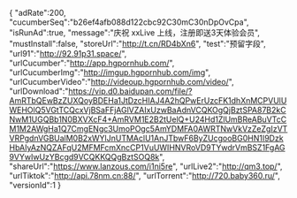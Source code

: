 {
"adRate":200,
"cucumberSeq":"b26ef4afb088d122cbc92C30mC30nDpOvCpa",
"isRunAd":true,
"message":"庆祝 xxLive 上线，注册即送3天体验会员",
"mustInstall":false,
"storeUrl":"http://t.cn/RD4bXn6",
"test":"预留字段",
"url91":"http://92.91p31.space/",
"urlCucumber":"http://app.hgpornhub.com/",
"urlCucumberImg":"http://imgup.hgpornhub.com/img",
"urlCucumberVideo":"http://videoup.hgpornhub.com/video/",
"urlDownload":"https://vip.d0.baidupan.com/file/?AmRTbQEwBzZUXQoyBDEHa1JtDzcHIAJ4A2hQPwErUzcFK1dhXnMCPVUlUWEHOlQ5VGtTCQcxVjBSaFFjAGlVZAIxUzwBaAdnVCQKOgQjBztSPA87B2kCNwM1UGQBb1N0BXVXcF4+AmRVM1E2B2tUelQ+U24Hd1ZlUmBReABuVTcCM1M2AWgHa1Q7CmgENgc3UmoPOgc5AmYDMFA0AWRTNwVkVzZeZgIzVTVRPgdnVGBUalM0B2xWYlJnUTMAclU1AnJTbwF6ByZUcgooBG0HN1I9DzkHbAIyAzNQZAFqU2MFMFcmXncCP1VuUWIHNVRoVD9TYwdrVmBSZ1FgAG9VYwIwUzYBcgd9VCQKKQQgBztSOQ8k",
"shareUrl":"https://www.lanzous.com/i1ni5re",
"urlLive2":"http://qm3.top/",
"urlTiktok":"http://api.78nm.cn:88/",
"urlTorrent":"http://720.baby360.ru/",
"versionId":1
}
